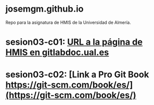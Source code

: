 # josemgm.github.io
Repo para la asignatura de HMIS de la Universidad de Almería.

# sesion03-c01: [URL a la página de HMIS en gitlabdoc.ual.es](http://gitlabdoc.ual.es)

# sesion03-c02: [Link a Pro Git Book https://git-scm.com/book/es/](https://git-scm.com/book/es/)
